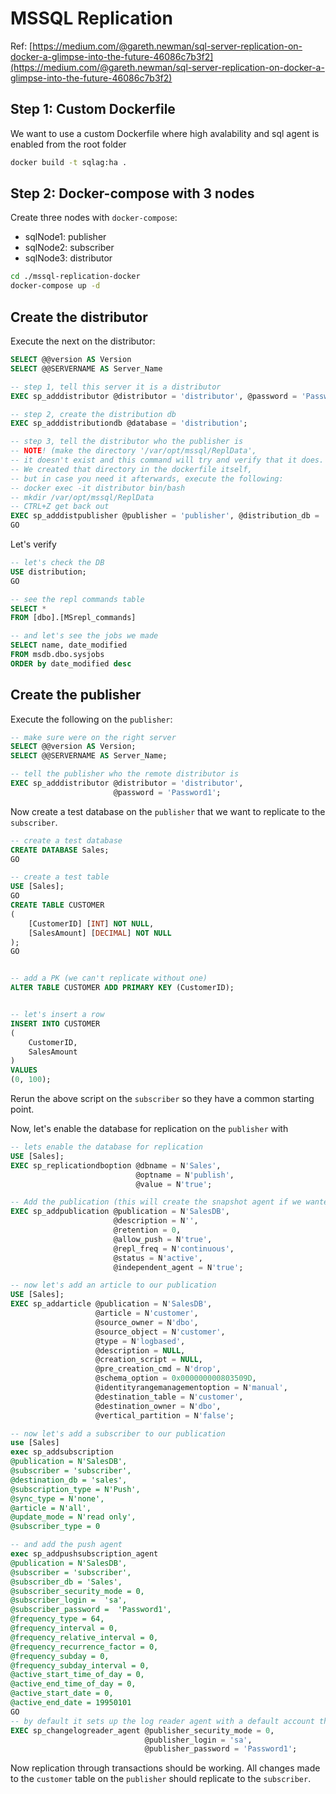 # MSSQL Replication

Ref: [https://medium.com/@gareth.newman/sql-server-replication-on-docker-a-glimpse-into-the-future-46086c7b3f2](https://medium.com/@gareth.newman/sql-server-replication-on-docker-a-glimpse-into-the-future-46086c7b3f2)

## Step 1: Custom Dockerfile

We want to use a custom Dockerfile where high avalability and sql agent is enabled from the root folder

```bash
docker build -t sqlag:ha .
```

## Step 2: Docker-compose with 3 nodes

Create three nodes with `docker-compose`:

* sqlNode1: publisher
* sqlNode2: subscriber
* sqlNode3: distributor

```bash
cd ./mssql-replication-docker
docker-compose up -d
```

## Create the distributor

Execute the next on the distributor:

```sql
SELECT @@version AS Version
SELECT @@SERVERNAME AS Server_Name

-- step 1, tell this server it is a distributor
EXEC sp_adddistributor @distributor = 'distributor', @password = 'Password1'

-- step 2, create the distribution db
EXEC sp_adddistributiondb @database = 'distribution';

-- step 3, tell the distributor who the publisher is
-- NOTE! (make the directory '/var/opt/mssql/ReplData',
-- it doesn't exist and this command will try and verify that it does.
-- We created that directory in the dockerfile itself,
-- but in case you need it afterwards, execute the following:
-- docker exec -it distributor bin/bash
-- mkdir /var/opt/mssql/ReplData
-- CTRL+Z get back out
EXEC sp_adddistpublisher @publisher = 'publisher', @distribution_db = 'distribution'
GO
```

Let's verify

```sql
-- let's check the DB
USE distribution;
GO

-- see the repl commands table
SELECT *
FROM [dbo].[MSrepl_commands]

-- and let's see the jobs we made
SELECT name, date_modified
FROM msdb.dbo.sysjobs
ORDER by date_modified desc
```

## Create the publisher

Execute the following on the `publisher`:

```sql
-- make sure were on the right server
SELECT @@version AS Version;
SELECT @@SERVERNAME AS Server_Name;

-- tell the publisher who the remote distributor is
EXEC sp_adddistributor @distributor = 'distributor',
                       @password = 'Password1';
```

Now create a test database on the `publisher` that we want to replicate to the `subscriber`.

```sql
-- create a test database
CREATE DATABASE Sales;
GO

-- create a test table
USE [Sales];
GO
CREATE TABLE CUSTOMER
(
    [CustomerID] [INT] NOT NULL,
    [SalesAmount] [DECIMAL] NOT NULL
);
GO


-- add a PK (we can't replicate without one)
ALTER TABLE CUSTOMER ADD PRIMARY KEY (CustomerID);


-- let's insert a row
INSERT INTO CUSTOMER
(
    CustomerID,
    SalesAmount
)
VALUES
(0, 100);
```

Rerun the above script on the `subscriber` so they have a common starting point.

Now, let's enable the database for replication on the `publisher` with

```sql
-- lets enable the database for replication
USE [Sales];
EXEC sp_replicationdboption @dbname = N'Sales',
                            @optname = N'publish',
                            @value = N'true';

-- Add the publication (this will create the snapshot agent if we wanted to use it)
EXEC sp_addpublication @publication = N'SalesDB',
                       @description = N'',
                       @retention = 0,
                       @allow_push = N'true',
                       @repl_freq = N'continuous',
                       @status = N'active',
                       @independent_agent = N'true';

-- now let's add an article to our publication
USE [Sales];
EXEC sp_addarticle @publication = N'SalesDB',
                   @article = N'customer',
                   @source_owner = N'dbo',
                   @source_object = N'customer',
                   @type = N'logbased',
                   @description = NULL,
                   @creation_script = NULL,
                   @pre_creation_cmd = N'drop',
                   @schema_option = 0x000000000803509D,
                   @identityrangemanagementoption = N'manual',
                   @destination_table = N'customer',
                   @destination_owner = N'dbo',
                   @vertical_partition = N'false';

-- now let's add a subscriber to our publication
use [Sales]
exec sp_addsubscription
@publication = N'SalesDB',
@subscriber = 'subscriber',
@destination_db = 'sales',
@subscription_type = N'Push',
@sync_type = N'none',
@article = N'all',
@update_mode = N'read only',
@subscriber_type = 0

-- and add the push agent
exec sp_addpushsubscription_agent
@publication = N'SalesDB',
@subscriber = 'subscriber',
@subscriber_db = 'Sales',
@subscriber_security_mode = 0,
@subscriber_login =  'sa',
@subscriber_password =  'Password1',
@frequency_type = 64,
@frequency_interval = 0,
@frequency_relative_interval = 0,
@frequency_recurrence_factor = 0,
@frequency_subday = 0,
@frequency_subday_interval = 0,
@active_start_time_of_day = 0,
@active_end_time_of_day = 0,
@active_start_date = 0,
@active_end_date = 19950101
GO
-- by default it sets up the log reader agent with a default account that won’t work, you need to change that to something that will.
EXEC sp_changelogreader_agent @publisher_security_mode = 0,
                              @publisher_login = 'sa',
                              @publisher_password = 'Password1';
```

Now replication through transactions should be working. All changes made to the `customer` table on the `publisher` should replicate to the `subscriber`.
